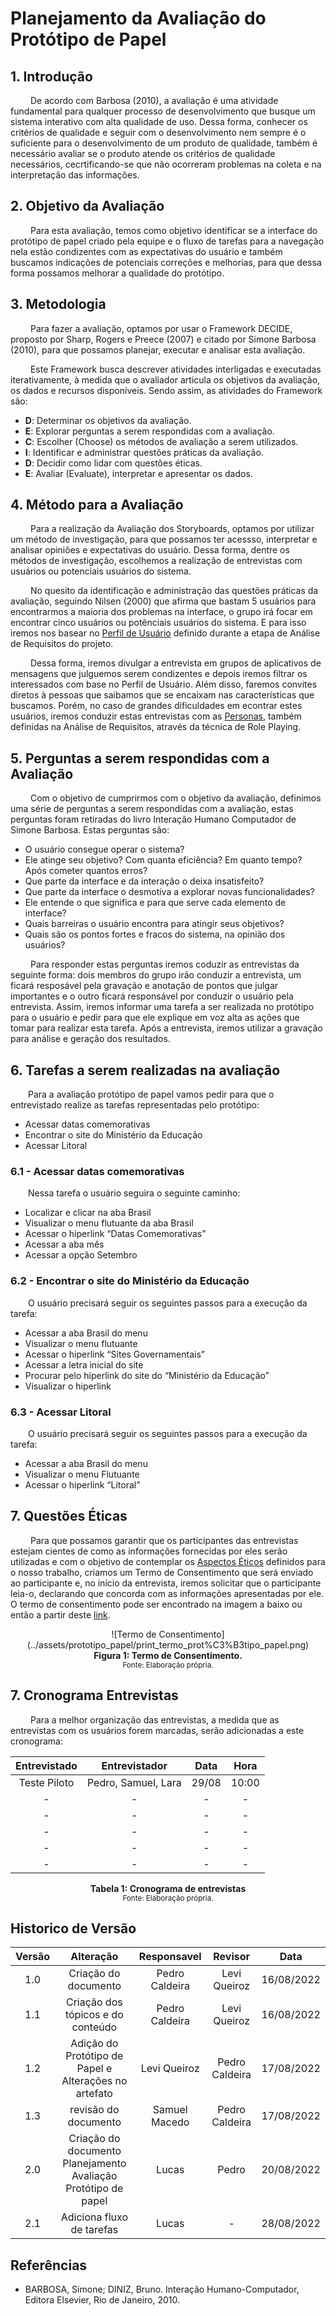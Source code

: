 # Planejamento da Avaliação do Protótipo de Papel

## 1. Introdução
&emsp;&emsp; De acordo com Barbosa (2010), a avaliação é uma atividade fundamental para qualquer processo de desenvolvimento que busque um sistema interativo com alta qualidade de uso. Dessa forma, conhecer os critérios de qualidade e seguir com o desenvolvimento nem sempre é o suficiente para o desenvolvimento de um produto de qualidade, também é necessário avaliar se o produto atende os critérios de qualidade necessários, cecrtificando-se que não ocorreram problemas na coleta e na interpretação das informações.

## 2. Objetivo da Avaliação
&emsp;&emsp; Para esta avaliação, temos como objetivo identificar se a interface do protótipo de papel criado pela equipe e o fluxo de tarefas para a navegação nela estão condizentes com as expectativas do usuário e também buscamos indicações de potenciais correções e melhorias, para que dessa forma possamos melhorar a qualidade do protótipo.

## 3. Metodologia
&emsp;&emsp; Para fazer a avaliação, optamos por usar o Framework DECIDE, proposto por Sharp, Rogers e Preece (2007) e citado por Simone Barbosa (2010), para que possamos planejar, executar e analisar esta avaliação.

&emsp;&emsp; Este Framework busca descrever atividades interligadas e executadas iterativamente, à medida que o avaliador articula os objetivos da avaliação, os dados e recursos disponíveis. Sendo assim, as atividades do Framework são:

- **D**: Determinar os objetivos da avaliação.
- **E**: Explorar perguntas a serem respondidas com a avaliação. 
- **C**: Escolher (Choose) os métodos de avaliação a serem utilizados.
- **I**: Identificar e administrar questões práticas da avaliação.
- **D**: Decidir como lidar com questões éticas.
- **E**: Avaliar (Evaluate), interpretar e apresentar os dados.

## 4. Método para a Avaliação
&emsp;&emsp; Para a realização da Avaliação dos Storyboards, optamos por utilizar um método de investigação, para que possamos ter acessso, interpretar e analisar opiniões e expectativas do usuário. Dessa forma, dentre os métodos de investigação, escolhemos a realização de entrevistas com usuários ou potenciais usuários do sistema.

&emsp;&emsp; No quesito da identificação e administração das questões práticas da avaliação, seguindo Nilsen (2000) que afirma que bastam 5 usuários para encontrarmos a maioria dos problemas na interface, o grupo irá focar em encontrar cinco usuários ou potênciais usuários do sistema. E para isso iremos nos basear no [Perfil de Usuário](../analiseRequisitos/perfilUsuario.md) definido durante a etapa de Análise de Requisitos do projeto. 

&emsp;&emsp; Dessa forma, iremos divulgar a entrevista em grupos de aplicativos de mensagens que julguemos serem condizentes e depois iremos filtrar os interessados com base no Perfil de Usuário. Além disso, faremos convites diretos à pessoas que saibamos que se encaixam nas características que buscamos. Porém, no caso de grandes dificuldades em econtrar estes usuários, iremos conduzir estas entrevistas com as [Personas](../analiseRequisitos/personas.md), também definidas na Análise de Requisitos, através da técnica de Role Playing.

## 5. Perguntas a serem respondidas com a Avaliação
&emsp;&emsp; Com o objetivo de cumprirmos com o objetivo da avaliação, definimos uma série de perguntas a serem respondidas com a avaliação, estas perguntas foram retiradas do livro Interação Humano Computador de Simone Barbosa. Estas perguntas são:

- O usuário consegue operar o sistema?
- Ele atinge seu objetivo? Com quanta eficiência? Em quanto tempo? Após cometer quantos erros?
- Que parte da interface e da interação o deixa insatisfeito?
- Que parte da interface o desmotiva a explorar novas funcionalidades?
- Ele entende o que significa e para que serve cada elemento de interface?
- Quais barreiras o usuário encontra para atingir seus objetivos?
- Quais são os pontos fortes e fracos do sistema, na opinião dos usuários?

&emsp;&emsp; Para responder estas perguntas iremos coduzir as entrevistas da seguinte forma: dois membros do grupo irão conduzir a entrevista, um ficará resposável pela gravação e anotação de pontos que julgar importantes e o outro ficará responsável por conduzir o usuário pela entrevista. Assim, iremos informar uma tarefa a ser realizada no protótipo para o usuário e pedir para que ele explique em voz alta as ações que tomar para realizar esta tarefa. Após a entrevista, iremos utilizar a gravação para análise e geração dos resultados.

## 6. Tarefas a serem realizadas na avaliação

&emsp;&emsp;Para a avaliação protótipo de papel vamos pedir para que o entrevistado realize as tarefas representadas pelo protótipo:  

- Acessar datas comemorativas 
- Encontrar o site do Ministério da Educação 
- Acessar Litoral  

### 6.1 - Acessar datas comemorativas  

&emsp;&emsp;Nessa tarefa o usuário seguira o seguinte caminho:  

- Localizar e clicar na aba Brasil 
- Visualizar o menu flutuante da aba Brasil 
- Acessar o hiperlink “Datas Comemorativas”
- Acessar a aba mês
- Acessar a opção Setembro

### 6.2 - Encontrar o site do Ministério da Educação  

&emsp;&emsp;O usuário precisará seguir os seguintes passos para a execução da tarefa:  

- Acessar a aba Brasil do menu
- Visualizar o menu flutuante 
- Acessar o hiperlink “Sites Governamentais”
- Acessar a letra inicial do site
- Procurar pelo hiperlink do site do “Ministério da Educação”
- Visualizar o hiperlink  


### 6.3 - Acessar Litoral  

&emsp;&emsp;O usuário precisará seguir os seguintes passos para a execução da tarefa:  

- Acessar a aba Brasil do menu
- Visualizar o menu Flutuante 
- Acessar o hiperlink “Litoral”  

## 7. Questões Éticas
&emsp;&emsp; Para que possamos garantir que os participantes das entrevistas estejam cientes de como as informações fornecidas por eles serão utilizadas e com o objetivo de contemplar os [Aspectos Éticos](../analiseRequisitos/aspectosEticos.md) definidos para o nosso trabalho, criamos um Termo de Consentimento que será enviado ao participante e, no início da entrevista, iremos solicitar que o participante leia-o, declarando que concorda com as informações apresentadas por ele. O termo de consentimento pode ser encontrado na imagem a baixo ou então a partir deste [link](../assets/prototipo_papel/Termo_de_Consentimento_Prototipo_Papel.pdf).

<center>
![Termo de Consentimento](../assets/prototipo_papel/print_termo_prot%C3%B3tipo_papel.png)
</center>

<figcaption align='center'>
    <b>Figura 1: Termo de Consentimento.</b>
    <br><small>Fonte: Elaboração própria.</small>
</figcaption>

## 7. Cronograma Entrevistas
&emsp;&emsp; Para a melhor organização das entrevistas, a medida que as entrevistas com os usuários forem marcadas, serão adicionadas a este cronograma:

<center>

| Entrevistado |                Entrevistador               | Data |         Hora        |  
|:------:|:--------------------------------------:|:-----------:|:----------------------:|
|   Teste Piloto  |  Pedro, Samuel, Lara  |  29/08    | 10:00 | 
|  - |  -  |    -    | - | 
|   -  |  -  |    -    | - | 
|   -  |  -  |    -    | - | 
|   -  |  -  |    -    | - | 
|   -  |  -  |    -    | - | 

</center>

<figcaption align='center'>
    <b>Tabela 1: Cronograma de entrevistas</b>
    <br><small>Fonte: Elaboração própria.</small>
</figcaption>

## Historico de Versão 

|    Versão    | Alteração| Responsavel        | Revisor     | Data
| :--------: | :----: | :------------------: | :-------------: |:----:|
| 1.0| Criação do documento | Pedro Caldeira | Levi Queiroz | 16/08/2022 |
| 1.1| Criação dos tópicos e do conteúdo | Pedro Caldeira | Levi Queiroz | 16/08/2022 |
| 1.2| Adição do Protótipo de Papel e Alterações no artefato | Levi Queiroz | Pedro Caldeira | 17/08/2022 |
| 1.3| revisão do documento | Samuel Macedo | Pedro Caldeira | 17/08/2022 |
| 2.0| Criação do documento Planejamento Avaliação Protótipo de papel |Lucas | Pedro | 20/08/2022 |
| 2.1| Adiciona fluxo de tarefas |Lucas | - | 28/08/2022 |



## Referências

- BARBOSA, Simone; DINIZ, Bruno. Interação Humano-Computador, Editora Elsevier, Rio de Janeiro, 2010.
